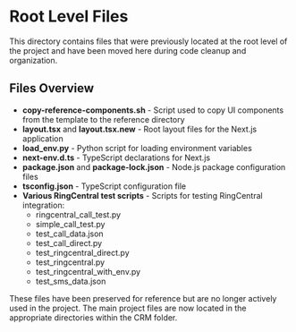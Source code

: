 # Root Level Files

This directory contains files that were previously located at the root level of the project and have been moved here during code cleanup and organization.

## Files Overview

- **copy-reference-components.sh** - Script used to copy UI components from the template to the reference directory
- **layout.tsx** and **layout.tsx.new** - Root layout files for the Next.js application
- **load_env.py** - Python script for loading environment variables
- **next-env.d.ts** - TypeScript declarations for Next.js
- **package.json** and **package-lock.json** - Node.js package configuration files
- **tsconfig.json** - TypeScript configuration file
- **Various RingCentral test scripts** - Scripts for testing RingCentral integration:
  - ringcentral_call_test.py
  - simple_call_test.py
  - test_call_data.json
  - test_call_direct.py
  - test_ringcentral_direct.py
  - test_ringcentral.py
  - test_ringcentral_with_env.py
  - test_sms_data.json

These files have been preserved for reference but are no longer actively used in the project. The main project files are now located in the appropriate directories within the CRM folder.
